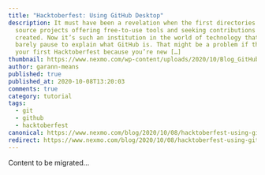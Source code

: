 ```yaml
---
title: "Hacktoberfest: Using GitHub Desktop"
description: It must have been a revelation when the first directories of open
  source projects offering free-to-use tools and seeking contributions were
  created. Now it’s such an institution in the world of technology that we
  barely pause to explain what GitHub is. That might be a problem if this is
  your first Hacktoberfest because you’re new […]
thumbnail: https://www.nexmo.com/wp-content/uploads/2020/10/Blog_GitHub-Desktop_1200x600.png
author: garann-means
published: true
published_at: 2020-10-08T13:20:03
comments: true
category: tutorial
tags:
  - git
  - github
  - hacktoberfest
canonical: https://www.nexmo.com/blog/2020/10/08/hacktoberfest-using-github-desktop
redirect: https://www.nexmo.com/blog/2020/10/08/hacktoberfest-using-github-desktop
---
```

Content to be migrated...